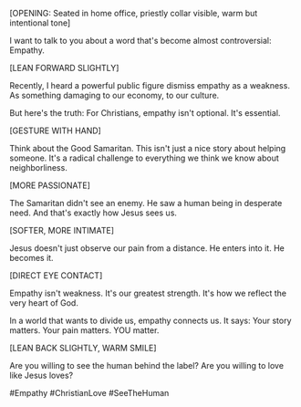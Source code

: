 [OPENING: Seated in home office, priestly collar visible, warm but intentional tone]

I want to talk to you about a word that's become almost controversial: Empathy.

[LEAN FORWARD SLIGHTLY]

Recently, I heard a powerful public figure dismiss empathy as a weakness. As something damaging to our economy, to our culture.

But here's the truth: For Christians, empathy isn't optional. It's essential.

[GESTURE WITH HAND]

Think about the Good Samaritan. This isn't just a nice story about helping someone. It's a radical challenge to everything we think we know about neighborliness.

[MORE PASSIONATE]

The Samaritan didn't see an enemy. He saw a human being in desperate need. And that's exactly how Jesus sees us.

[SOFTER, MORE INTIMATE]

Jesus doesn't just observe our pain from a distance. He enters into it. He becomes it.

[DIRECT EYE CONTACT]

Empathy isn't weakness. It's our greatest strength. It's how we reflect the very heart of God.

In a world that wants to divide us, empathy connects us. It says: Your story matters. Your pain matters. YOU matter.

[LEAN BACK SLIGHTLY, WARM SMILE]

Are you willing to see the human behind the label? Are you willing to love like Jesus loves?

#Empathy #ChristianLove #SeeTheHuman